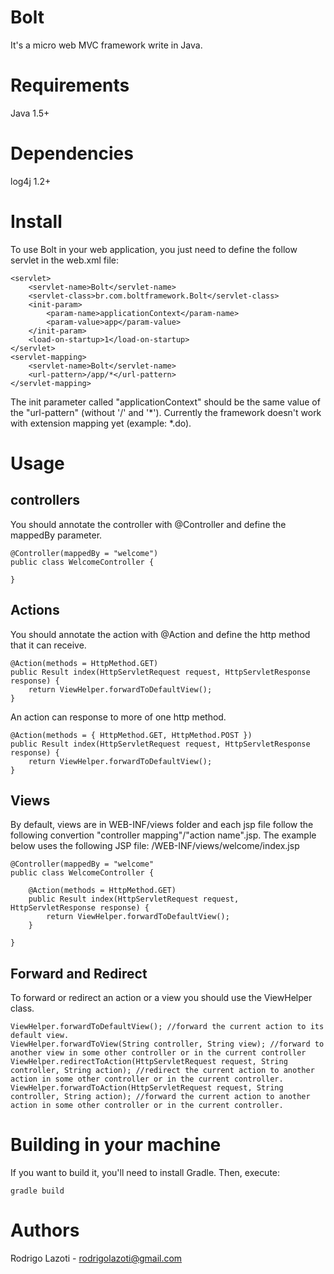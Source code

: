 Bolt
====

It's a micro web MVC framework write in Java.

Requirements
============

Java 1.5+

Dependencies
============

log4j 1.2+

Install
=======

To use Bolt in your web application, you just need to define the follow servlet in the web.xml file:

    <servlet>
        <servlet-name>Bolt</servlet-name>
        <servlet-class>br.com.boltframework.Bolt</servlet-class>
        <init-param>
            <param-name>applicationContext</param-name>
            <param-value>app</param-value>
        </init-param>
        <load-on-startup>1</load-on-startup>
    </servlet>
    <servlet-mapping>
        <servlet-name>Bolt</servlet-name>
        <url-pattern>/app/*</url-pattern>
    </servlet-mapping>

The init parameter called "applicationContext" should be the same value of the "url-pattern" (without '/' and '*').
Currently the framework doesn't work with extension mapping yet (example: *.do).

Usage
=====

controllers
----------

You should annotate the controller with @Controller and define the mappedBy parameter.

    @Controller(mappedBy = "welcome")
    public class WelcomeController {
    
    }

Actions
-------

You should annotate the action with @Action and define the http method that it can receive.

    @Action(methods = HttpMethod.GET)
    public Result index(HttpServletRequest request, HttpServletResponse response) {
        return ViewHelper.forwardToDefaultView();
    }
 
An action can response to more of one http method.

    @Action(methods = { HttpMethod.GET, HttpMethod.POST })
    public Result index(HttpServletRequest request, HttpServletResponse response) {
        return ViewHelper.forwardToDefaultView();
    }

Views
-----

By default, views are in WEB-INF/views folder and each jsp file follow the following convertion "controller mapping"/"action name".jsp.
The example below uses the following JSP file: /WEB-INF/views/welcome/index.jsp

    @Controller(mappedBy = "welcome"
    public class WelcomeController {

        @Action(methods = HttpMethod.GET)
        public Result index(HttpServletRequest request, HttpServletResponse response) {
            return ViewHelper.forwardToDefaultView();
        }
    
    }

Forward and Redirect
--------------------

To forward or redirect an action or a view you should use the ViewHelper class.

    ViewHelper.forwardToDefaultView(); //forward the current action to its default view.
    ViewHelper.forwardToView(String controller, String view); //forward to another view in some other controller or in the current controller
    ViewHelper.redirectToAction(HttpServletRequest request, String controller, String action); //redirect the current action to another action in some other controller or in the current controller.
    ViewHelper.forwardToAction(HttpServletRequest request, String controller, String action); //forward the current action to another action in some other controller or in the current controller.

Building in your machine
========================

If you want to build it, you'll need to install Gradle.
Then, execute:

    gradle build

Authors
=======

Rodrigo Lazoti - rodrigolazoti@gmail.com
